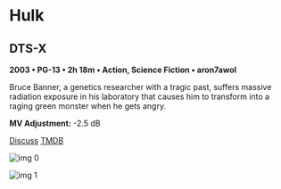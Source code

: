 # Hulk

## DTS-X

**2003 • PG-13 • 2h 18m • Action, Science Fiction • aron7awol**

Bruce Banner, a genetics researcher with a tragic past, suffers massive radiation exposure in his laboratory that causes him to transform into a raging green monster when he gets angry.

**MV Adjustment:** -2.5 dB

[Discuss](https://www.avsforum.com/threads/bass-eq-for-filtered-movies.2995212/post-58285966)  [TMDB](1927)

![img 0](https://i.imgur.com/HQfSm1S.jpg)

![img 1](https://i.imgur.com/Ws2NWJC.jpg)

